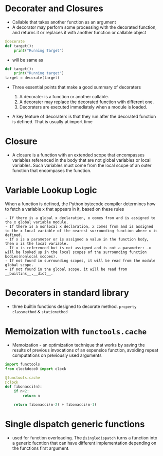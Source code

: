 # Decorater and Closures
- Callable that takes another function as an argument 
- A decorator may perform some processing with the decorated function, and returns it or replaces it with another function or callable object
```python
@decorate
def target():
    print("Running Target")
```
- will be same as 
```python
def target():
    print("Running target")
target = decorate(target)
```

- Three essential points that make a good summary of decoraters
    1. A decorater is a function or another callable.
    2. A decorater may replace the decorated function with different one.
    3. Decoraters are executed immediately when a module is loaded.

- A key feature of decoraters is that they run after the decorated function is defined. That is usually at import time 

# Closure
- A closure is a function with an extended scope that encompasses variables referenced in the body that are not global variables or local variables. Such variables must come from the local scope of an outer function that encompases the function.

# Variable Lookup Logic
When a function is defined, the Python bytecode compiler determines how to fetch a variable x that appears in it, based on these rules

    - If there is a global x declaration, x comes from and is assigned to the x global variable module.
    - If there is a nonlocal x declaration, x comes from and is assigned to the x local variable of the nearest surrounding function where x is defined.
    - If x is a parameter or is assigned a value in the function body, then x is the local variable.
    - If x is referenced but is not assigned and is not a parameter: —x will be looked up in the local scopes of the surrounding function bodies(nonlocal scopes).
    - If not found in surrounding scopes, it will be read from the module global scope.
    — If not found in the global scope, it will be read from __builtins__.__dict__.

# Decoraters in standard library
- three builtin functions designed to decorate method. `property` `classmethod` & `staticmethod`

# Memoization with `functools.cache`
- Memoization - an optimization technique that works by saving the results of previous invocations of an expensice function, avoiding repeat computations on previously used arguments
```python
import functools
from clockdeco0 import clock

@functools.cache
@clock
def fibonacci(n):
    if n<2:
        return n

    return fibonacci(n-2) + fibonacci(n-1)

```
# Single dispatch generic functions
- used for function overloading. The `@singledispatch` turns a function into a generic fucntion that can have different implementation depending on the functions first argument.

